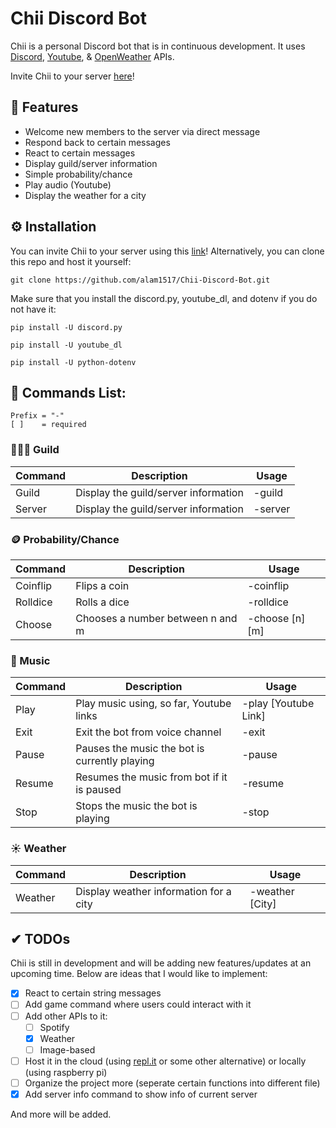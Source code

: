# Chii Discord Bot

Chii is a personal Discord bot that is in continuous development. It uses [Discord](https://github.com/discord/discord-api-docs), [Youtube](https://github.com/ytdl-org/youtube-dl), & [OpenWeather](https://openweathermap.org/current) APIs.

Invite Chii to your server [here](https://discord.com/api/oauth2/authorize?client_id=788205742188003368&permissions=8&scope=bot)!

## 🔧 Features
* Welcome new members to the server via direct message
* Respond back to certain messages
* React to certain messages
* Display guild/server information
* Simple probability/chance
* Play audio (Youtube)
* Display the weather for a city

## ⚙ Installation
You can invite Chii to your server using this [link](https://discord.com/api/oauth2/authorize?client_id=788205742188003368&permissions=8&scope=bot)!
Alternatively, you can clone this repo and host it yourself:
```
git clone https://github.com/alam1517/Chii-Discord-Bot.git
```
Make sure that you install the discord.py, youtube_dl, and dotenv if you do not have it:
```
pip install -U discord.py

pip install -U youtube_dl

pip install -U python-dotenv
```

## 🤖 Commands List:
```
Prefix = "-"
[ ]    = required 
```

### 🧑‍🤝‍🧑 Guild
| Command | Description                          | Usage   |
|---------|--------------------------------------|---------|
| Guild   | Display the guild/server information | -guild  |
| Server  | Display the guild/server information | -server |

### 🪙 Probability/Chance 
| Command  | Description                      | Usage           |
|----------|----------------------------------|-----------------|
| Coinflip | Flips a coin                     | -coinflip       |
| Rolldice | Rolls a dice                     | -rolldice       |
| Choose   | Chooses a number between n and m | -choose [n] [m] |

### 🎵 Music
| Command | Description                                   | Usage                |
|---------|-----------------------------------------------|----------------------|
| Play    | Play music using, so far, Youtube links       | -play [Youtube Link] |
| Exit    | Exit the bot from voice channel               | -exit                |
| Pause   | Pauses the music the bot is currently playing | -pause               |
| Resume  | Resumes the music from bot if it is paused    | -resume              |
| Stop    | Stops the music the bot is playing            | -stop                |

### ☀ Weather
| Command | Description                            | Usage           |
|---------|----------------------------------------|-----------------|
| Weather | Display weather information for a city | -weather [City] |

## ✔ TODOs
Chii is still in development and will be adding new features/updates at an upcoming time.
Below are ideas that I would like to implement:
- [x] React to certain string messages
- [ ] Add game command where users could interact with it
- [ ] Add other APIs to it:
  - [ ] Spotify
  - [x] Weather
  - [ ] Image-based
- [ ] Host it in the cloud (using [repl.it](https://repl.it) or some other alternative) or locally (using raspberry pi)
- [ ] Organize the project more (seperate certain functions into different file)
- [x] Add server info command to show info of current server

And more will be added.
